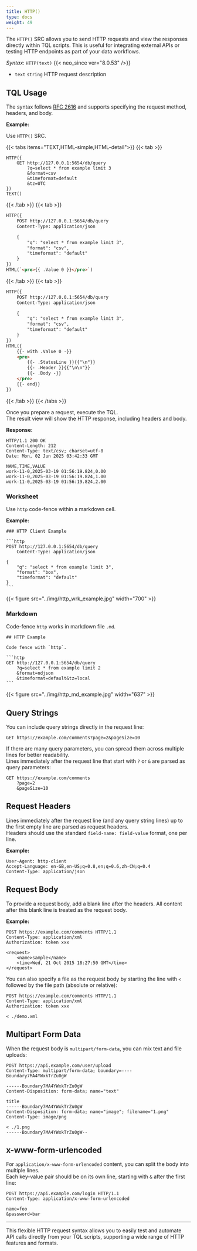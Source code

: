 ```yaml
---
title: HTTP()
type: docs
weight: 49
---
```


The `HTTP()` SRC allows you to send HTTP requests and view the responses directly within TQL scripts.
This is useful for integrating external APIs or testing HTTP endpoints as part of your data workflows.

*Syntax*: `HTTP(text)` {{< neo_since ver="8.0.53" />}}

- `text` `string` HTTP request description

## TQL Usage

The syntax follows [RFC 2616](https://www.rfc-editor.org/rfc/rfc2616) and supports specifying the request method, headers, and body.

**Example:**

Use `HTTP()` SRC.

{{< tabs items="TEXT,HTML-simple,HTML-detail">}}
{{< tab >}}
```
HTTP({
    GET http://127.0.0.1:5654/db/query
        ?q=select * from example limit 3
        &format=csv
        &timeformat=default
        &tz=UTC
})
TEXT()
```
{{< /tab >}}
{{< tab >}}
```html
HTTP({
    POST http://127.0.0.1:5654/db/query
    Content-Type: application/json

    {
        "q": "select * from example limit 3",
        "format": "csv",
        "timeformat": "default"
    }
})
HTML(`<pre>{{ .Value 0 }}</pre>`)
```
{{< /tab >}}
{{< tab >}}
```html
HTTP({
    POST http://127.0.0.1:5654/db/query
    Content-Type: application/json

    {
        "q": "select * from example limit 3",
        "format": "csv",
        "timeformat": "default"
    }
})
HTML({
    {{- with .Value 0 -}}
    <pre>
        {{- .StatusLine }}{{"\n"}}
        {{- .Header }}{{"\n\n"}}
        {{- .Body -}}
    </pre>
    {{- end}}
})
```
{{< /tab >}}
{{< /tabs >}}

Once you prepare a request, execute the TQL.  
The result view will show the HTTP response, including headers and body.

**Response:**

```
HTTP/1.1 200 OK
Content-Length: 212
Content-Type: text/csv; charset=utf-8
Date: Mon, 02 Jun 2025 03:42:33 GMT

NAME,TIME,VALUE
work-11-0,2025-03-19 01:56:19.824,0.00
work-11-0,2025-03-19 01:56:19.824,1.00
work-11-0,2025-03-19 01:56:19.824,2.00
```

### Worksheet

Use `http` code-fence within a markdown cell.

**Example:**

~~~text
### HTTP Client Example

```http
POST http://127.0.0.1:5654/db/query
    Content-Type: application/json

{
    "q": "select * from example limit 3",
    "format": "box",
    "timeformat": "default"
}
```
~~~

{{< figure src="../img/http_wrk_example.jpg" width="700" >}}


### Markdown

Code-fence `http` works in markdown file `.md`.

~~~
## HTTP Example

Code fence with `http`.

```http
GET http://127.0.0.1:5654/db/query
    ?q=select * from example limit 2
    &format=ndjson
    &timeformat=default&tz=local
```
~~~

{{< figure src="../img/http_md_example.jpg" width="637" >}}


## Query Strings

You can include query strings directly in the request line:

```
GET https://example.com/comments?page=2&pageSize=10
```

If there are many query parameters, you can spread them across multiple lines for better readability.  
Lines immediately after the request line that start with `?` or `&` are parsed as query parameters:

```
GET https://example.com/comments
    ?page=2
    &pageSize=10
```

## Request Headers

Lines immediately after the request line (and any query string lines) up to the first empty line are parsed as request headers.  
Headers should use the standard `field-name: field-value` format, one per line.

**Example:**

```
User-Agent: http-client
Accept-Language: en-GB,en-US;q=0.8,en;q=0.6,zh-CN;q=0.4
Content-Type: application/json
```


## Request Body

To provide a request body, add a blank line after the headers. All content after this blank line is treated as the request body.

**Example:**
```
POST https://example.com/comments HTTP/1.1
Content-Type: application/xml
Authorization: token xxx

<request>
    <name>sample</name>
    <time>Wed, 21 Oct 2015 18:27:50 GMT</time>
</request>
```

You can also specify a file as the request body by starting the line with `<` followed by the file path (absolute or relative):

```
POST https://example.com/comments HTTP/1.1
Content-Type: application/xml
Authorization: token xxx

< ./demo.xml
```

## Multipart Form Data

When the request body is `multipart/form-data`, you can mix text and file uploads:

```
POST https://api.example.com/user/upload
Content-Type: multipart/form-data; boundary=----Boundary7MA4YWxkTrZu0gW

------Boundary7MA4YWxkTrZu0gW
Content-Disposition: form-data; name="text"

title
------Boundary7MA4YWxkTrZu0gW
Content-Disposition: form-data; name="image"; filename="1.png"
Content-Type: image/png

< ./1.png
------Boundary7MA4YWxkTrZu0gW--
```


## x-www-form-urlencoded

For `application/x-www-form-urlencoded` content, you can split the body into multiple lines.  
Each key-value pair should be on its own line, starting with `&` after the first line:

```
POST https://api.example.com/login HTTP/1.1
Content-Type: application/x-www-form-urlencoded

name=foo
&password=bar
```

---

This flexible HTTP request syntax allows you to easily test and automate API calls directly from your TQL scripts, supporting a wide range of HTTP features and formats.

